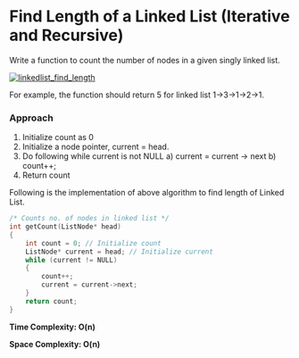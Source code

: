 
# Find Length of a Linked List (Iterative and Recursive)

Write a function to count the number of nodes in a given singly linked list.

[![linkedlist_find_length](https://media.geeksforgeeks.org/wp-content/cdn-uploads/gq/2015/03/Linkedlist_find_length.png "Click to enlarge")](https://media.geeksforgeeks.org/wp-content/cdn-uploads/gq/2015/03/Linkedlist_find_length.png)

For example, the function should return 5 for linked list 1->3->1->2->1.
### Approach
1) Initialize count as 0 
2) Initialize a node pointer, current = head.
3) Do following while current is not NULL
     a) current = current -> next
     b) count++;
4) Return count


Following is the implementation of above algorithm to find length of Linked List.
```c++
/* Counts no. of nodes in linked list */
int getCount(ListNode* head) 
{ 
	int count = 0; // Initialize count 
	ListNode* current = head; // Initialize current 
	while (current != NULL) 
	{ 
		count++; 
		current = current->next; 
	} 
	return count; 
}
```
**Time Complexity: O(n)**

**Space Complexity: O(n)**
